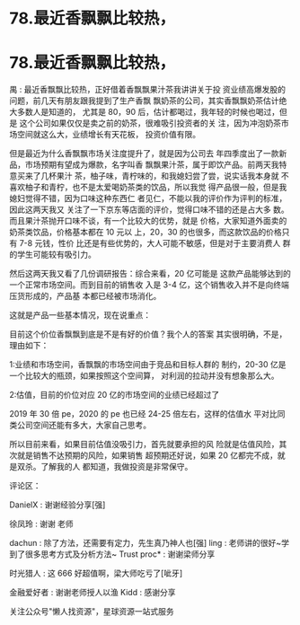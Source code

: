 # 78.最近香飘飘比较热，

# 78.最近香飘飘比较热，

禺 : 最近香飘飘比较热，正好借着香飘飘果汁茶我讲讲关于投 资业绩高爆发股的问题，前几天有朋友跟我提到了生产香飘 飘奶茶的公司，其实香飘飘奶茶估计绝大多数人是知道的， 尤其是 80，90 后，估计都喝过，我年轻的时候也喝过，但是 这个公司如果仅仅是卖之前的奶茶，很难吸引投资者的关 注，因为冲泡奶茶市场空间就这么大，业绩增长有天花板， 投资价值有限。

但是最近为什么香飘飘市场关注度提升了，就是因为公司去 年四季度出了一款新品，市场预期有望成为爆款，名字叫香 飘飘果汁茶，属于即饮产品。前两天我特意买来了几杯果汁 茶，柚子味，青柠味的，和我媳妇尝了尝，说实话我本身就 不喜欢柚子和青柠，也不是太爱喝奶茶类的饮品，所以我觉 得产品很一般，但是我媳妇觉得不错，因为口味这种东西仁 者见仁，不能以我的评价作为评判的标准，因此这两天我又 关注了一下京东等店面的评价，觉得口味不错的还是占大多 数。而且果汁茶抛开口味不谈，有一个比较大的优势，就是 价格，大家知道外面卖的奶茶类饮品，价格基本都在 10 元以 上，20，30 的也很多，而这款饮品的价格只有 7-8 元钱，性价 比还是有些优势的，大人可能不敏感，但是对于主要消费人 群的学生可能较有吸引力。

然后这两天我又看了几份调研报告：综合来看，20 亿可能是 这款产品能够达到的一个正常市场空间。而到目前的销售收 入是 3-4 亿，这个销售收入并不是向终端压货形成的，产品基 本都已经被市场消化。

这就是产品一些基本情况，现在说重点：

目前这个价位香飘飘到底是不是有好的价值？我个人的答案 其实很明确，不是，理由如下：

1:业绩和市场空间，香飘飘的市场空间由于竞品和目标人群的 制约，20-30 亿是一个比较大的瓶颈，如果按照这个空间算， 对利润的拉动并没有想象那么大。

2:估值，目前的价位对应 20 亿的市场空间的业绩已经超过了

2019 年 30 倍 pe，2020 的 pe 也已经 24-25 倍左右，这样的估值水 平对比同类公司空间还能有多大，大家自己思考。

所以目前来看，如果目前估值没吸引力，首先就要承担的风 险就是估值风险，其次就是销售不达预期的风险，如果销售 超预期还好说，如果 20 亿都完不成，就是双杀。了解我的人 都知道，我做投资是非常保守。

评论区：

DanielX : 谢谢经验分享[强]

徐凤玲 : 谢谢 老师

dachun : 除了方法，还需要有定力，先生真乃神人也[强] ling : 老师讲的很好~学到了很多思考方式及分析方法~ Trust proc* : 谢谢梁师分享

时光猎人 : 这 666 好超值啊，梁大师吃亏了[呲牙]

金融爱好者 : 谢谢老师授人以渔 Kidd : 感谢分享

关注公众号"懒人找资源"，星球资源一站式服务